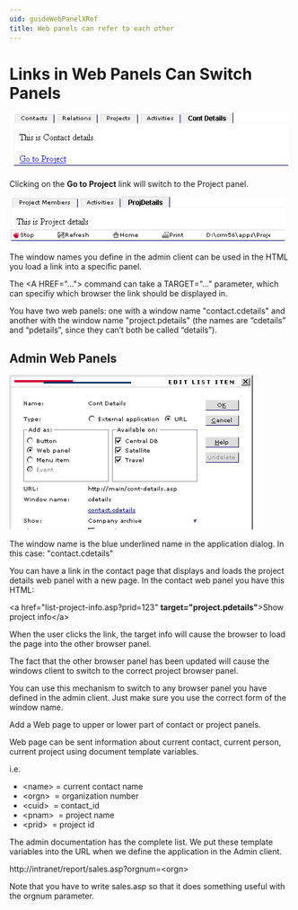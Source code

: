 ```yaml
---
uid: guideWebPanelXRef
title: Web panels can refer to each other
---
```


Links in Web Panels Can Switch Panels
=====================================

![Contact archive web panel](../../images/web-cont-details.gif)

Clicking on the **Go to Project** link will switch to the Project panel.

![Project web archive panel](../../images/web-proj-details.gif)


The window names you define in the admin client can be used in the HTML you load a link into a specific panel.

The &lt;A HREF="..."&gt; command can take a TARGET="..." parameter, which can specifiy which browser the link should be displayed in.

You have two web panels: one with a window name "contact.cdetails" and another with the window name "project.pdetails" (the names are “cdetails” and “pdetails”, since they can’t both be called “details”).

## Admin Web Panels

![Admin Web Application Dialog](../../images/web-cont-details-dialog.gif)

The window name is the blue underlined name in the application dialog. In this case: "contact.cdetails"

You can have a link in the contact page that displays and loads the project details web panel with a new page. In the contact web panel you have this HTML:

&lt;a href="list-project-info.asp?prid=123" **target="project.pdetails"**&gt;Show project info&lt;/a&gt;

When the user clicks the link, the target info will cause the browser to load the page into the other browser panel.

The fact that the other browser panel has been updated will cause the windows client to switch to the correct project browser panel.

You can use this mechanism to switch to any browser panel you have defined in the admin client. Just make sure you use the correct form of the window name.

Add a Web page to upper or lower part of contact or project panels.

Web page can be sent information about current contact, current person, current project using document template variables.

i.e. 

* &lt;name&gt; = current contact name
* &lt;orgn&gt;  = organization number
* &lt;cuid&gt;  = contact\_id
* &lt;pnam&gt;  = project name
* &lt;prid&gt;  = project id

The admin documentation has the complete list.
We put these template variables into the URL when we define the application in the Admin client.

http://intranet/report/sales.asp?orgnum=&lt;orgn&gt;

Note that you have to write sales.asp so that it does something useful with the orgnum parameter.